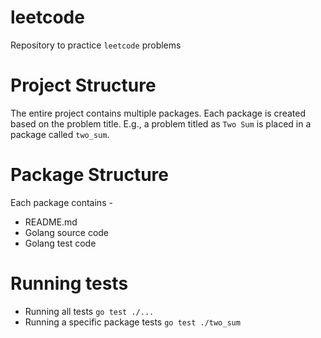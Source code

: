# leetcode
Repository to practice `leetcode` problems

# Project Structure
The entire project contains multiple packages. Each package is created based on the problem title. E.g., a problem titled as `Two Sum`
is placed in a package called `two_sum`.

# Package Structure
Each package contains -
+ README.md
+ Golang source code
+ Golang test code

# Running tests
+ Running all tests `go test ./...`
+ Running a specific package tests `go test ./two_sum`